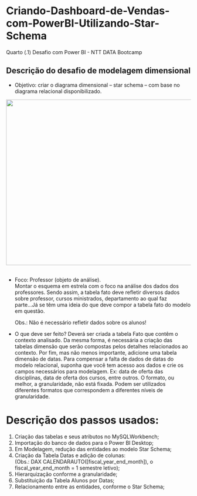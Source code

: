# Criando-Dashboard-de-Vendas-com-PowerBI-Utilizando-Star-Schema
Quarto (.1) Desafio com Power BI - NTT DATA Bootcamp

## Descrição do desafio de modelagem dimensional
 - Objetivo: criar o diagrama dimensional – star schema – com base no diagrama relacional disponibilizado.
<div align="center">
  <img src="https://github.com/user-attachments/assets/bc485005-2314-46fa-80bb-53084233f653" height="450px" width="700px">
</div></br>

 - Foco: Professor (objeto de análise).  
  Montar o esquema em estrela com o foco na análise dos dados dos professores. Sendo assim, a tabela fato deve refletir diversos dados sobre professor, cursos ministrados, departamento ao qual faz parte...Já se têm uma ideia do que deve compor a tabela fato do modelo em questão.

   Obs.: Não é necessário refletir dados sobre os alunos!

- O que deve ser feito?
 Deverá ser criada a tabela Fato que contêm o contexto analisado. Da mesma forma, é necessária a criação das tabelas dimensão que serão compostas pelos detalhes relacionados ao contexto.
 Por fim, mas não menos importante, adicione uma tabela dimensão de datas. Para compensar a falta de dados de datas do modelo relacional, suponha que você tem acesso aos dados e crie os campos necessários para modelagem.
 Ex: data de oferta das disciplinas, data de oferta dos cursos, entre outros. O formato, ou melhor, a granularidade, não está fixada. Podem ser utilizados diferentes formatos que correspondem a diferentes níveis de granularidade.

# Descrição dos passos usados:

  1. Criação das tabelas e seus atributos no MySQLWorkbench;
  2. Importação do banco de dados para o Power BI Desktop;
  3. Em Modelagem, redução das entidades ao modelo Star Schema;
  4. Criação da Tabela Datas e adição de colunas:  
     (Obs.: DAX CALENDARAUTO([fiscal_year_end_month]), o fiscal_year_end_month = 1 semestre letivo);
  6. Hierarquização conforme a granularidade;
  7. Substituição da Tabela Alunos por Datas;
  8. Relacionamento entre as entidades, conforme o Star Schema;
